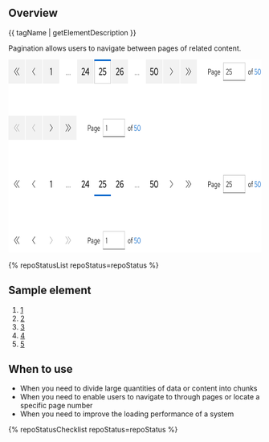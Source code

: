 ## Overview

{{ tagName | getElementDescription }}

Pagination allows users to navigate between pages of related content.

<uxdot-example width-adjustment="736px">
  <img src="./pagination-sample.svg"
        alt="Image of four paginations; one is full size showing double truncation and a page input field. One is compact size showing only a page field input. The two below it are the open variants in the same sizes."
        width="736"
        height="384">
</uxdot-example>

{% repoStatusList repoStatus=repoStatus %}

## Sample element

<rh-pagination>
  <ol>
    <li><a href="#1">1</a></li>
    <li><a href="#2">2</a></li>
    <li><a href="#3">3</a></li>
    <li><a href="#4">4</a></li>
    <li><a href="#5">5</a></li>
  </ol>
</rh-pagination>

## When to use
  - When you need to divide large quantities of data or content into chunks
  - When you need to enable users to navigate to through pages or locate a specific page number
  - When you need to improve the loading performance of a system

{% repoStatusChecklist repoStatus=repoStatus %}
